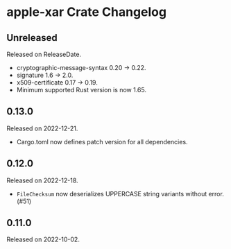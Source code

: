 # apple-xar Crate Changelog

<!-- next-header -->

## Unreleased

Released on ReleaseDate.

* cryptographic-message-syntax 0.20 -> 0.22.
* signature 1.6 -> 2.0.
* x509-certificate 0.17 -> 0.19.
* Minimum supported Rust version is now 1.65.

## 0.13.0

Released on 2022-12-21.

* Cargo.toml now defines patch version for all dependencies.

## 0.12.0

Released on 2022-12-18.

* `FileChecksum` now deserializes UPPERCASE string variants without
  error. (#51)

## 0.11.0

Released on 2022-10-02.
